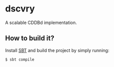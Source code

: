 # dscvry
A scalable CDDBd implementation.

## How to build it?
Install [SBT](https://www.scala-sbt.org/1.x/docs/Installing-sbt-on-Linux.html)
and build the project by simply running:
```bash
$ sbt compile
```
